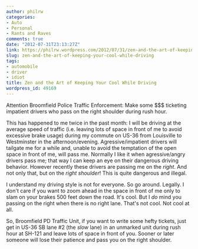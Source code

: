 ```yaml
---
author: philrw
categories:
- Auto
- Personal
- Rants and Raves
comments: true
date: "2012-07-31T23:13:27Z"
link: https://philrw.wordpress.com/2012/07/31/zen-and-the-art-of-keeping-your-cool-while-driving/
slug: zen-and-the-art-of-keeping-your-cool-while-driving
tags:
- automobile
- driver
- idiot
title: Zen and the Art of Keeping Your Cool While Driving
wordpress_id: 49169
---
```


Attention Broomfield Police Traffic Enforcement: Make some $$$ ticketing impatient drivers who pass on the right shoulder during rush hour.

This has happened to me twice in the past month: I will be driving at the average speed of traffic (i.e. leaving lots of space in front of me to avoid excessive brake usage) during my commute on US-36 from Louisville to Westminster in the afternoon/evening. Agressive/impatient drivers will tailgate me for a while and, unable to avoid the temptation of the open space in front of me, will pass me. Normally I like it when agressive/angry drivers pass me; that way I can keep an eye on their dangerous driving behavior. However recently these drivers are passing me on the _right_. And not only that, but on the _right shoulder_! This is quite dangerous and illegal.

I understand my driving style is not for everyone. So go around. Legally. I don't care if you want to zoom ahead in the space in front of me only to slam on your brakes 500 feet down the road. It's cool. But I _do_ mind you passing on the right when there is no right lane. That's not cool. Not cool at all.

So, Broomfield PD Traffic Unit, if you want to write some hefty tickets, just get in US-36 SB lane #2 (the _slow_ lane) in an unmarked unit during rush hour at SH-121 and leave lots of space in front of you. Sooner or later someone will lose their patience and pass you on the right shoulder.
